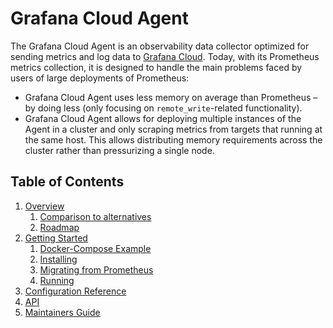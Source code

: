 # Grafana Cloud Agent

The Grafana Cloud Agent is an observability data collector optimized for sending
metrics and log data to [Grafana Cloud](https://grafana.com/products/cloud/).
Today, with its Prometheus metrics collection, it is designed to handle the
main problems faced by users of large deployments of Prometheus:

- Grafana Cloud Agent uses less memory on average than Prometheus – by doing less
  (only focusing on `remote_write`-related functionality).
- Grafana Cloud Agent allows for deploying multiple instances of the Agent in a
  cluster and only scraping metrics from targets that running at the same host.
  This allows distributing memory requirements across the cluster
  rather than pressurizing a single node.

## Table of Contents

1. [Overview](./overview.md)
    1. [Comparison to alternatives](./overview.md#comparison-to-alternatives)
    2. [Roadmap](./overview.md#roadmap)
2. [Getting Started](./getting-started.md)
    1. [Docker-Compose Example](./getting-started.md#docker_compose-example)
    2. [Installing](./getting-started.md#installing)
    3. [Migrating from Prometheus](./getting-started.md#migrating-from-prometheus)
    4. [Running](./getting-started.md#running)
3. [Configuration Reference](./configuration-reference.md)
4. [API](./api.md)
5. [Maintainers Guide](./maintaining.md)
